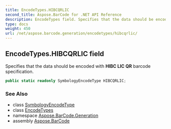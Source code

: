 ```yaml
---
title: EncodeTypes.HIBCQRLIC
second_title: Aspose.BarCode for .NET API Reference
description: EncodeTypes field. Specifies that the data should be encoded with HIBC LIC QR barcode specification
type: docs
weight: 450
url: /net/aspose.barcode.generation/encodetypes/hibcqrlic/
---
```

## EncodeTypes.HIBCQRLIC field

Specifies that the data should be encoded with **HIBC LIC QR** barcode specification.

```csharp
public static readonly SymbologyEncodeType HIBCQRLIC;
```

### See Also

* class [SymbologyEncodeType](../../symbologyencodetype/)
* class [EncodeTypes](../)
* namespace [Aspose.BarCode.Generation](../../encodetypes/)
* assembly [Aspose.BarCode](../../../)



